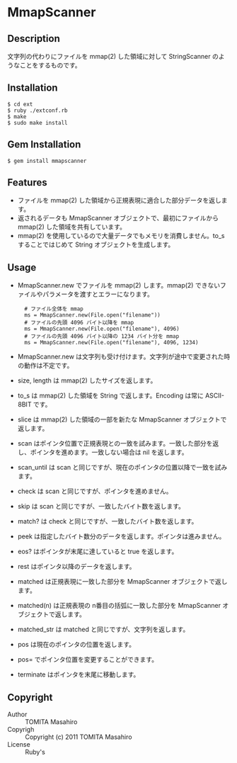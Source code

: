 MmapScanner
===========

Description
-----------

文字列の代わりにファイルを mmap(2) した領域に対して StringScanner のようなことをするものです。

Installation
------------

    $ cd ext
    $ ruby ./extconf.rb
    $ make
    $ sudo make install

Gem Installation
----------------

    $ gem install mmapscanner

Features
--------

* ファイルを mmap(2) した領域から正規表現に適合した部分データを返します。
* 返されるデータも MmapScanner オブジェクトで、最初にファイルから mmap(2) した領域を共有しています。
* mmap(2) を使用しているので大量データでもメモリを消費しません。to_s することではじめて String オブジェクトを生成します。

Usage
-----

* MmapScanner.new でファイルを mmap(2) します。mmap(2) できないファイルやパラメータを渡すとエラーになります。

        # ファイル全体を mmap
        ms = MmapScanner.new(File.open("filename"))
        # ファイルの先頭 4096 バイト以降を mmap
        ms = MmapScanner.new(File.open("filename"), 4096)
        # ファイルの先頭 4096 バイト以降の 1234 バイト分を mmap
        ms = MmapScanner.new(File.open("filename"), 4096, 1234)

* MmapScanner.new は文字列も受け付けます。文字列が途中で変更された時の動作は不定です。

* size, length は mmap(2) したサイズを返します。
* to_s は mmap(2) した領域を String で返します。Encoding は常に ASCII-8BIT です。
* slice は mmap(2) した領域の一部を新たな MmapScanner オブジェクトで返します。
* scan はポインタ位置で正規表現との一致を試みます。一致した部分を返し、ポインタを進めます。一致しない場合は nil を返します。
* scan_until は scan と同じですが、現在のポインタの位置以降で一致を試みます。
* check は scan と同じですが、ポインタを進めません。
* skip は scan と同じですが、一致したバイト数を返します。
* match? は check と同じですが、一致したバイト数を返します。
* peek は指定したバイト数分のデータを返します。ポインタは進みません。
* eos? はポインタが末尾に達していると true を返します。
* rest はポインタ以降のデータを返します。
* matched は正規表現に一致した部分を MmapScanner オブジェクトで返します。
* matched(n) は正規表現の n番目の括弧に一致した部分を MmapScanner オブジェクトで返します。
* matched_str は matched と同じですが、文字列を返します。
* pos は現在のポインタの位置を返します。
* pos= でポインタ位置を変更することができます。
* terminate はポインタを末尾に移動します。

Copyright
---------

<dl>
<dt>Author<dd>TOMITA Masahiro <tommy@tmtm.org>
<dt>Copyrigh<dd>Copyright (c) 2011 TOMITA Masahiro
<dt>License<dd>Ruby's
</dl>

